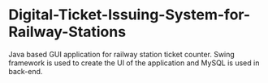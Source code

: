 # Digital-Ticket-Issuing-System-for-Railway-Stations
Java based GUI application for railway station ticket counter. Swing framework is used to create the UI of the application and MySQL is used in back-end.
